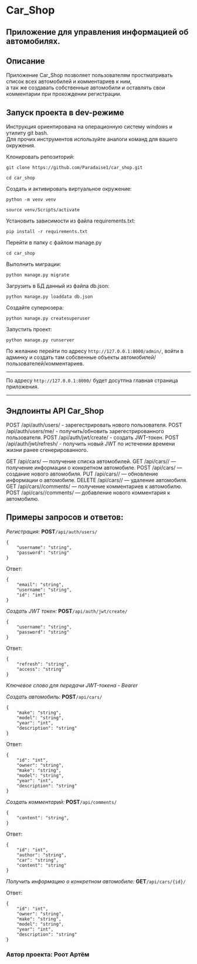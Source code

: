 # Car_Shop
## Приложение для управления информацией об автомобилях.

## Описание

Приложение Car_Shop позволяет пользователям простматривать список всех автомобилей и комментариев к ним, <br/>
а так же создавать собственные автомобили и оставлять свои комментарии при прохождении регистрации.

## **Запуск проекта в dev-режиме**
Инструкция ориентирована на операционную систему windows и утилиту git bash.<br/>
Для прочих инструментов используйте аналоги команд для вашего окружения.

Клонировать репозиторий:

```
git clone https://github.com/Paradaise1/car_shop.git
```

```
cd car_shop
```

Cоздать и активировать виртуальное окружение:

```
python -m venv venv
```

```
source venv/Scripts/activate
```

Установить зависимости из файла requirements.txt:


```
pip install -r requirements.txt

```

Перейти в папку с файлом manage.py

```
cd car_shop
```

Выполнить миграции:

```
python manage.py migrate
```

Загрузить в БД данный из файла db.json:

```
python manage.py loaddata db.json
```

Создайте суперюзера:
```
python manage.py createsuperuser
```

Запустить проект:

```
python manage.py runserver
```

По желанию перейти по адресу `http://127.0.0.1:8000/admin/`, войти в админку и создать там собсвенные объекты автомобилей/пользователей/комментариев.

---
По адресу `http://127.0.0.1:8000/` будет досутпна главная страница приложения.

---

## Эндпоинты API Car_Shop

POST /api/auth/users/ - зарегестрировать нового пользователя.
POST /api/auth/users/me/ - получить/обновить зарегестрированного пользователя.
POST /api/auth/jwt/create/ - создать JWT-токен.
POST /api/auth/jwt/refresh/ - получить новый JWT по истечении времени жизни ранее сгенерированного.

GET /api/cars/ — получение списка автомобилей.
GET /api/cars/<id>/ — получение информации о конкретном автомобиле.
POST /api/cars/ — создание нового автомобиля.
PUT /api/cars/<id>/ — обновление информации о автомобиле.
DELETE /api/cars/<id>/ — удаление автомобиля.
GET /api/cars/<id>/comments/ — получение комментариев к автомобилю.
POST /api/cars/<id>/comments/ — добавление нового комментария к автомобилю.

## Примеры запросов и ответов:

*Регистрация:*
**POST**```/api/auth/users/```
```
{
    "username": "string",
    "password": "string"
}
```
Ответ:
```
{
    "email": "string",
    "username": "string",
    "id": "int"
}
```

*Создать JWT токен:*
**POST**```/api/auth/jwt/create/```
```
{
    "username": "string",
    "password": "string"
}
```
Ответ:
```
{
    "refresh": "string",
    "access": "string"
}
```

*Ключевое слово для передачи JWT-токена - Bearer*

*Создать автомобиль:*
**POST**```/api/cars/```
```
{
    "make": "string",
    "model": "string",
    "year": "int",
    "description": "string"
}
```
Ответ:
```
{
    "id": "int",
    "owner": "string",
    "make": "string",
    "model": "string",
    "year": "int",
    "description": "string"
}
```

*Создать комментарий:*
**POST**```/api/comments/```
```
{
    "content": "string",
}
```
Ответ:
```
{
    "id": "int",
    "author": "string",
    "car": "string",
    "content": "string"
}
```

*Получить информацию о конкретном автомобиле:*
**GET**```/api/cars/{id}/```

Ответ:
```
{
    "id": "int",
    "owner": "string",
    "make": "string",
    "model": "string",
    "year": "int",
    "description": "string"
}
```

### Автор проекта: Роот Артём
